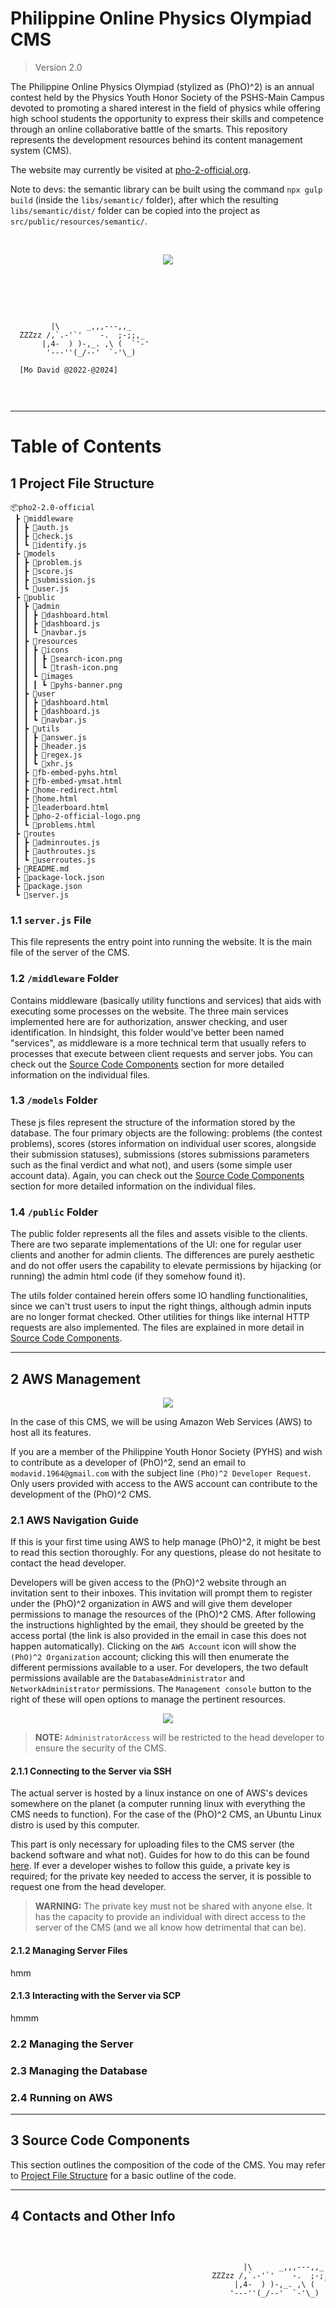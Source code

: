 # Philippine Online Physics Olympiad CMS
> Version 2.0

The Philippine Online Physics Olympiad (stylized as (PhO)^2) is an annual contest held by the Physics Youth Honor Society of the PSHS-Main Campus devoted to promoting a shared interest in the field of physics while offering high school students the opportunity to express their skills and competence through an online collaborative battle of the smarts. This repository represents the development resources behind its content management system (CMS).

The website may currently be visited at <a href="http://pho-2-official.org/">pho-2-official.org</a>.

Note to devs: the semantic library can be built using the command `npx gulp build` (inside the `libs/semantic/` folder), after which the resulting `libs/semantic/dist/` folder can be copied into the project as `src/public/resources/semantic/`.

<br>

<p align="center">
<img src="./README/images/UI/PhO2 Landing Page.png">
</p>

<br>
<br>
<div style="text-align: center; overflow-x: hidden;">
<pre style="display: block; margin-left: 0;text-align: left;">
	
	         |\      _,,,---,,_
      ZZZzz /,`.-'`'    -.  ;-;;,_
           |,4-  ) )-,_. ,\ (  `'-'
            '---''(_/--'  `-'\_)
      
      [Mo David @2022-@2024]
</pre>
</div>

---
# Table of Contents



## 1 Project File Structure

```
📦pho2-2.0-official
 ┣ 📂middleware
 ┃ ┣ 📜auth.js
 ┃ ┣ 📜check.js
 ┃ ┗ 📜identify.js
 ┣ 📂models
 ┃ ┣ 📜problem.js
 ┃ ┣ 📜score.js
 ┃ ┣ 📜submission.js
 ┃ ┗ 📜user.js
 ┣ 📂public
 ┃ ┣ 📂admin
 ┃ ┃ ┣ 📜dashboard.html
 ┃ ┃ ┣ 📜dashboard.js
 ┃ ┃ ┗ 📜navbar.js
 ┃ ┣ 📂resources
 ┃ ┃ ┣ 📂icons
 ┃ ┃ ┃ ┣ 📜search-icon.png
 ┃ ┃ ┃ ┗ 📜trash-icon.png
 ┃ ┃ ┗ 📂images
 ┃ ┃ ┃ ┗ 📜pyhs-banner.png
 ┃ ┣ 📂user
 ┃ ┃ ┣ 📜dashboard.html
 ┃ ┃ ┣ 📜dashboard.js
 ┃ ┃ ┗ 📜navbar.js
 ┃ ┣ 📂utils
 ┃ ┃ ┣ 📜answer.js
 ┃ ┃ ┣ 📜header.js
 ┃ ┃ ┣ 📜regex.js
 ┃ ┃ ┗ 📜xhr.js
 ┃ ┣ 📜fb-embed-pyhs.html
 ┃ ┣ 📜fb-embed-ymsat.html
 ┃ ┣ 📜home-redirect.html
 ┃ ┣ 📜home.html
 ┃ ┣ 📜leaderboard.html
 ┃ ┣ 📜pho-2-official-logo.png
 ┃ ┗ 📜problems.html
 ┣ 📂routes
 ┃ ┣ 📜adminroutes.js
 ┃ ┣ 📜authroutes.js
 ┃ ┗ 📜userroutes.js
 ┣ 📜README.md
 ┣ 📜package-lock.json
 ┣ 📜package.json
 ┗ 📜server.js
```

### 1.1 `server.js` File

This file represents the entry point into running the website. It is the main file of the server of the CMS.

### 1.2 `/middleware` Folder

Contains middleware (basically utility functions and services) that aids with executing some processes on the website. The three main services implemented here are for authorization, answer checking, and user identification. In hindsight, this folder would've better been named "services", as middleware is a more technical term that usually refers to processes that execute between client requests and server jobs. You can check out the [Source Code Components](#3-source-code-components) section for more detailed information on the individual files. 

### 1.3 `/models` Folder

These js files represent the structure of the information stored by the database. The four primary objects are the following: problems (the contest problems), scores (stores information on individual user scores, alongside their submission statuses), submissions (stores submissions parameters such as the final verdict and what not), and users (some simple user account data). Again, you can check out the [Source Code Components](#3-source-code-components) section for more detailed information on the individual files. 

### 1.4 `/public` Folder

The public folder represents all the files and assets visible to the clients. There are two separate implementations of the UI: one for regular user clients and another for admin clients. The differences are purely aesthetic and do not offer users the capability to elevate permissions by hijacking (or running) the admin html code (if they somehow found it).

The utils folder contained herein offers some IO handling functionalities, since we can't trust users to input the right things, although admin inputs are no longer format checked. Other utilities for things like internal HTTP requests are also implemented. The files are explained in more detail in [Source Code Components](#3-source-code-components).

---
## 2 AWS Management

<p align="center">
	<img src="./README/images/AWS/AWS Logo.jpg">
</p>

In the case of this CMS, we will be using Amazon Web Services (AWS) to host all its features.

If you are a member of the Philippine Youth Honor Society (PYHS) and wish to contribute as a developer of (PhO)^2, send an email to `modavid.1964@gmail.com` with the subject line `(PhO)^2 Developer Request`. Only users provided with access to the AWS account can contribute to the development of the (PhO)^2 CMS.

### 2.1 AWS Navigation Guide

If this is your first time using AWS to help manage (PhO)^2, it might be best to read this section thoroughly. For any questions, please do not hesitate to contact the head developer.

Developers will be given access to the (PhO)^2 website through an invitation sent to their inboxes. This invitation will prompt them to register under the (PhO)^2 organization in AWS and will give them developer permissions to manage the resources of the (PhO)^2 CMS. After following the instructions highlighted by the email, they should be greeted by the access portal (the link is also provided in the email in case this does not happen automatically). Clicking on the `AWS Account` icon will show the `(PhO)^2 Organization` account; clicking this will then enumerate the different permissions available to a user. For developers, the two default permissions available are the `DatabaseAdministrator` and `NetworkAdministrator` permissions. The `Management console` button to the right of these will open options to manage the pertinent resources.

<p align="center">
	<img src="./README/images/AWS/AWS Access Portal.jpg">
</p>

> **NOTE:** `AdministratorAccess` will be restricted to the head developer to ensure the security of the CMS.

#### 2.1.1 Connecting to the Server via SSH

The actual server is hosted by a linux instance on one of AWS's devices somewhere on the planet (a computer running linux with everything the CMS needs to function). For the case of the (PhO)^2 CMS, an Ubuntu Linux distro is used by this computer.

This part is only necessary for uploading files to the CMS server (the backend software and what not). Guides for how to do this can be found [here](https://docs.aws.amazon.com/AWSEC2/latest/UserGuide/connect-to-linux-instance.html). If ever a developer wishes to follow this guide, a private key is required; for the private key needed to access the server, it is possible to request one from the head developer.

> **WARNING:** The private key must not be shared with anyone else. It has the capacity to provide an individual with direct access to the server of the CMS (and we all know how detrimental that can be).

#### 2.1.2 Managing Server Files

hmm

#### 2.1.3 Interacting with the Server via SCP

hmmm

### 2.2 Managing the Server



### 2.3 Managing the Database


### 2.4 Running on AWS

---
## 3 Source Code Components

This section outlines the composition of the code of the CMS. You may refer to [Project File Structure](#1-project-file-structure) for a basic outline of the code.

---
## 4 Contacts and Other Info


<div style="text-align: center; overflow-x: hidden;">
<pre style="display: inline-block margin-left: -100%; margin-right: -100%; text-align: left;">




                                                        |\      _,,,---,,_
                                                 ZZZzz /,`.-'`'    -.  ;-;;,_
                                                      |,4-  ) )-,_. ,\ (  `'-'
                                                     '---''(_/--'  `-'\_)

</pre>
</div>

